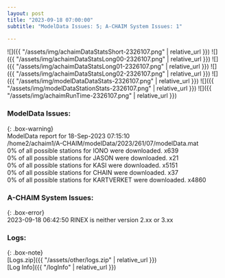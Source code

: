 ```yaml
---
layout: post
title: "2023-09-18 07:00:00"
subtitle: "ModelData Issues: 5; A-CHAIM System Issues: 1"

---
```


![]({{ "/assets/img/achaimDataStatsShort-2326107.png" | relative_url }})
![]({{ "/assets/img/achaimDataStatsLong00-2326107.png" | relative_url }})
![]({{ "/assets/img/achaimDataStatsLong01-2326107.png" | relative_url }})
![]({{ "/assets/img/achaimDataStatsLong02-2326107.png" | relative_url }})
![]({{ "/assets/img/modelDataDataStats-2326107.png" | relative_url }})
![]({{ "/assets/img/modelDataStationStats-2326107.png" | relative_url }})
![]({{ "/assets/img/achaimRunTime-2326107.png" | relative_url }})


### ModelData Issues:  
  
{: .box-warning}  
 ModelData report for 18-Sep-2023 07:15:10   
 /home2/achaim1/A-CHAIM/modelData/2023/261/07/modelData.mat   
 0% of all possible stations for IONO were downloaded. x639   
 0% of all possible stations for JASON were downloaded. x21   
 0% of all possible stations for KASI were downloaded. x5151   
 0% of all possible stations for CHAIN were downloaded. x37   
 0% of all possible stations for KARTVERKET were downloaded. x4860   
  
### A-CHAIM System Issues:  
  
{: .box-error}  
2023-09-18 06:42:50 RINEX is neither version 2.xx or 3.xx  

### Logs:  
  
{: .box-note}  
[Logs.zip]({{ "/assets/other/logs.zip" | relative_url }})  
[Log Info]({{ "/logInfo" | relative_url }})  
